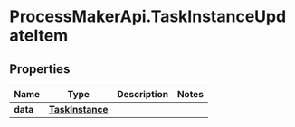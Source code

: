 # ProcessMakerApi.TaskInstanceUpdateItem

## Properties
Name | Type | Description | Notes
------------ | ------------- | ------------- | -------------
**data** | [**TaskInstance**](TaskInstance.md) |  | 


